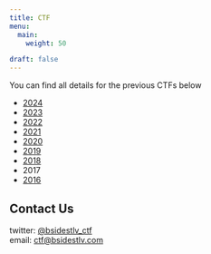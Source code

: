 ```yaml
---
title: CTF
menu:
  main:
    weight: 50

draft: false
---
```


You can find all details for the previous CTFs below

* [2024](2024)
* [2023](2023)
* [2022](2022)
* [2021](2021)
* [2020](2020)
* [2019](2019)
* [2018](2018)
* 2017
* [2016](2016)

## Contact Us

twitter: [@bsidestlv_ctf](https://twitter.com/BSidesTLV_CTF)  
email: [ctf@bsidestlv.com](mailto:ctf@bsidestlv.com)
